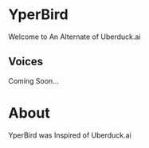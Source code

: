# YperBird
Welcome to An Alternate of Uberduck.ai

## Voices
Coming Soon...

# About
YperBird was Inspired of Uberduck.ai
